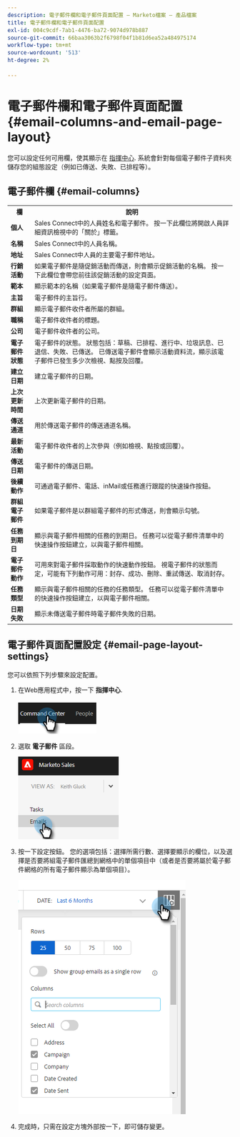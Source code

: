 ```yaml
---
description: 電子郵件欄和電子郵件頁面配置 — Marketo檔案 — 產品檔案
title: 電子郵件欄和電子郵件頁面配置
exl-id: 004c9cdf-7ab1-4476-ba72-9074d978b887
source-git-commit: 66baa3063b2f6798f04f1b81d6ea52a484975174
workflow-type: tm+mt
source-wordcount: '513'
ht-degree: 2%

---
```


# 電子郵件欄和電子郵件頁面配置 {#email-columns-and-email-page-layout}

您可以設定任何可用欄，使其顯示在 [指揮中心](/help/marketo/product-docs/marketo-sales-insight/actions/email/command-center/command-center-overview.md). 系統會針對每個電子郵件子資料夾儲存您的組態設定（例如已傳送、失敗、已排程等）。

## 電子郵件欄 {#email-columns}

<table> 
 <colgroup> 
  <col> 
  <col> 
 </colgroup> 
 <tbody> 
  <tr> 
   <th>欄</th> 
   <th>說明</th> 
  </tr> 
  <tr> 
   <td><strong>個人</td> 
   <td>Sales Connect中的人員姓名和電子郵件。 按一下此欄位將開啟人員詳細資訊檢視中的「關於」標籤。</td> 
  </tr> 
  <tr> 
   <td><strong>名稱</td> 
   <td>Sales Connect中的人員名稱。</td> 
  </tr> 
  <tr> 
   <td><strong>地址</td> 
   <td>Sales Connect中人員的主要電子郵件地址。</td> 
  </tr> 
  <tr> 
   <td><strong>行銷活動</td> 
   <td>如果電子郵件是隨促銷活動而傳送，則會顯示促銷活動的名稱。 按一下此欄位會帶您前往該促銷活動的設定頁面。</td> 
  </tr> 
  <tr> 
   <td><strong>範本</td> 
   <td>顯示範本的名稱（如果電子郵件是隨電子郵件傳送）。</td> 
  </tr> 
  <tr> 
   <td><strong>主旨</td> 
   <td>電子郵件的主旨行。</td> 
  </tr> 
  <tr> 
   <td><strong>群組</td> 
   <td>顯示電子郵件收件者所屬的群組。</td> 
  </tr> 
  <tr> 
   <td><strong>職稱</td> 
   <td>電子郵件收件者的標題。</td> 
  </tr> 
  <tr> 
   <td><strong>公司</td> 
   <td>電子郵件收件者的公司。</td> 
  </tr> 
  <tr> 
   <td><strong>電子郵件狀態</td> 
   <td>電子郵件的狀態。 狀態包括：草稿、已排程、進行中、垃圾訊息、已退信、失敗、已傳送。 已傳送電子郵件會顯示活動資料流，顯示該電子郵件已發生多少次檢視、點按及回覆。</td> 
  </tr> 
  <tr> 
   <td><strong>建立日期</td> 
   <td>建立電子郵件的日期。</td> 
  </tr> 
  <tr> 
   <td><strong>上次更新時間</td> 
   <td>上次更新電子郵件的日期。</td> 
  </tr> 
  <tr> 
   <td><strong>傳送通道</td> 
   <td>用於傳送電子郵件的傳送通道名稱。</td> 
  </tr> 
  <tr> 
   <td><strong>最新活動</td> 
   <td>電子郵件收件者的上次參與（例如檢視、點按或回覆）。</td> 
  </tr> 
  <tr> 
   <td><strong>傳送日期</td> 
   <td>電子郵件的傳送日期。</td> 
  </tr> 
  <tr> 
   <td><strong>後續動作</td> 
   <td>可通過電子郵件、電話、inMail或任務進行跟蹤的快速操作按鈕。</td> 
  </tr> 
  <tr> 
   <td><strong>群組電子郵件</td> 
   <td>如果電子郵件是以群組電子郵件的形式傳送，則會顯示勾號。</td> 
  </tr> 
  <tr> 
   <td><strong>任務到期日</td> 
   <td>顯示與電子郵件相關的任務的到期日。 任務可以從電子郵件清單中的快速操作按鈕建立，以與電子郵件相關。</td> 
  </tr> 
  <tr> 
   <td><strong>電子郵件動作</td> 
   <td>可用來對電子郵件採取動作的快速動作按鈕。 視電子郵件的狀態而定，可能有下列動作可用：封存、成功、刪除、重試傳送、取消封存。</td> 
  </tr> 
  <tr> 
   <td><strong>任務類型</td> 
   <td>顯示與電子郵件相關的任務的任務類型。 任務可以從電子郵件清單中的快速操作按鈕建立，以與電子郵件相關。</td> 
  </tr> 
  <tr> 
   <td><strong>日期失敗</td> 
   <td>顯示未傳送電子郵件時電子郵件失敗的日期。</td> 
  </tr> 
 </tbody> 
</table>

## 電子郵件頁面配置設定 {#email-page-layout-settings}

您可以依照下列步驟來設定配置。

1. 在Web應用程式中，按一下 **指揮中心**.

   ![](assets/email-columns-and-email-page-layout-1.png)

1. 選取 **電子郵件** 區段。

   ![](assets/email-columns-and-email-page-layout-2.png)

1. 按一下設定按鈕。 您的選項包括：選擇所需行數、選擇要顯示的欄位，以及選擇是否要將組電子郵件匯總到網格中的單個項目中（或者是否要將屬於電子郵件網格的所有電子郵件顯示為單個項目）。

   ![](assets/email-columns-and-email-page-layout-3.png)

1. 完成時，只需在設定方塊外部按一下，即可儲存變更。
